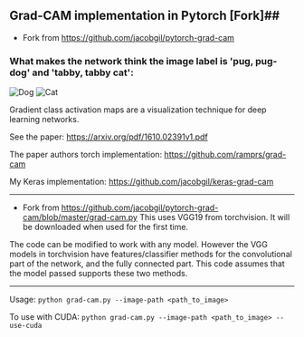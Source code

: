 ## Grad-CAM implementation in Pytorch [Fork]##
* Fork from https://github.com/jacobgil/pytorch-grad-cam
### What makes the network think the image label is 'pug, pug-dog' and 'tabby, tabby cat':
![Dog](https://github.com/jacobgil/pytorch-grad-cam/blob/master/examples/dog.jpg?raw=true) ![Cat](https://github.com/jacobgil/pytorch-grad-cam/blob/master/examples/cat.jpg?raw=true)

Gradient class activation maps are a visualization technique for deep learning networks.

See the paper: https://arxiv.org/pdf/1610.02391v1.pdf

The paper authors torch implementation: https://github.com/ramprs/grad-cam

My Keras implementation: https://github.com/jacobgil/keras-grad-cam


----------

* Fork from https://github.com/jacobgil/pytorch-grad-cam/blob/master/grad-cam.py
This uses VGG19 from torchvision. It will be downloaded when used for the first time.

The code can be modified to work with any model.
However the VGG models in torchvision have features/classifier methods for the convolutional part of the network, and the fully connected part.
This code assumes that the model passed supports these two methods.


----------


Usage: `python grad-cam.py --image-path <path_to_image>`

To use with CUDA:
`python grad-cam.py --image-path <path_to_image> --use-cuda`
